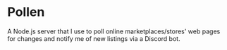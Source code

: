 # Pollen

A Node.js server that I use to poll online marketplaces/stores' web pages for changes and notify me of new listings via a Discord bot.
